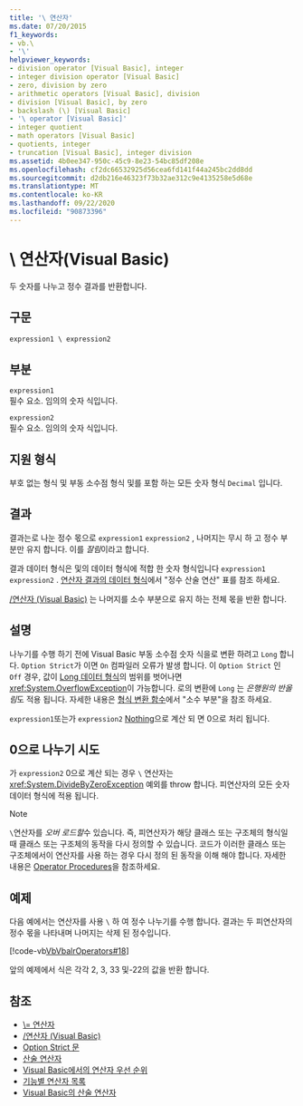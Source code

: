 ```yaml
---
title: '\ 연산자'
ms.date: 07/20/2015
f1_keywords:
- vb.\
- '\'
helpviewer_keywords:
- division operator [Visual Basic], integer
- integer division operator [Visual Basic]
- zero, division by zero
- arithmetic operators [Visual Basic], division
- division [Visual Basic], by zero
- backslash (\) [Visual Basic]
- '\ operator [Visual Basic]'
- integer quotient
- math operators [Visual Basic]
- quotients, integer
- truncation [Visual Basic], integer division
ms.assetid: 4b0ee347-950c-45c9-8e23-54bc85df208e
ms.openlocfilehash: cf2dc66532925d56cea6fd141f44a245bc2dd8dd
ms.sourcegitcommit: d2db216e46323f73b32ae312c9e4135258e5d68e
ms.translationtype: MT
ms.contentlocale: ko-KR
ms.lasthandoff: 09/22/2020
ms.locfileid: "90873396"
---
```

# <a name="-operator-visual-basic"></a>\ 연산자(Visual Basic)

두 숫자를 나누고 정수 결과를 반환합니다.  
  
## <a name="syntax"></a>구문  
  
```vb  
expression1 \ expression2  
```  
  
## <a name="parts"></a>부분  

 `expression1`  
 필수 요소. 임의의 숫자 식입니다.  
  
 `expression2`  
 필수 요소. 임의의 숫자 식입니다.  
  
## <a name="supported-types"></a>지원 형식  

 부호 없는 형식 및 부동 소수점 형식 및를 포함 하는 모든 숫자 형식 `Decimal` 입니다.  
  
## <a name="result"></a>결과  

 결과는로 나눈 정수 몫으로 `expression1` `expression2` , 나머지는 무시 하 고 정수 부분만 유지 합니다. 이를 *잘림*이라고 합니다.  
  
 결과 데이터 형식은 및의 데이터 형식에 적합 한 숫자 형식입니다 `expression1` `expression2` . [연산자 결과의 데이터 형식](data-types-of-operator-results.md)에서 "정수 산술 연산" 표를 참조 하세요.  
  
 [/연산자 (Visual Basic)](floating-point-division-operator.md) 는 나머지를 소수 부분으로 유지 하는 전체 몫을 반환 합니다.  
  
## <a name="remarks"></a>설명  

 나누기를 수행 하기 전에 Visual Basic 부동 소수점 숫자 식을로 변환 하려고 `Long` 합니다. `Option Strict`가 이면 `On` 컴파일러 오류가 발생 합니다. 이 `Option Strict` 인 `Off` 경우, 값이 [Long 데이터 형식](../data-types/long-data-type.md)의 범위를 벗어나면<xref:System.OverflowException>이 가능합니다. 로의 변환에 `Long` 는 *은행원의 반올림*도 적용 됩니다. 자세한 내용은 [형식 변환 함수](../functions/type-conversion-functions.md)에서 "소수 부분"을 참조 하세요.  
  
 `expression1`또는가 `expression2` [Nothing](../nothing.md)으로 계산 되 면 0으로 처리 됩니다.  
  
## <a name="attempted-division-by-zero"></a>0으로 나누기 시도  

 가 `expression2` 0으로 계산 되는 경우 `\` 연산자는 <xref:System.DivideByZeroException> 예외를 throw 합니다. 피연산자의 모든 숫자 데이터 형식에 적용 됩니다.  
  
> [!NOTE]
> `\`연산자를 *오버 로드할*수 있습니다. 즉, 피연산자가 해당 클래스 또는 구조체의 형식일 때 클래스 또는 구조체의 동작을 다시 정의할 수 있습니다. 코드가 이러한 클래스 또는 구조체에서이 연산자를 사용 하는 경우 다시 정의 된 동작을 이해 해야 합니다. 자세한 내용은 [Operator Procedures](../../programming-guide/language-features/procedures/operator-procedures.md)을 참조하세요.  
  
## <a name="example"></a>예제  

 다음 예에서는 연산자를 사용 `\` 하 여 정수 나누기를 수행 합니다. 결과는 두 피연산자의 정수 몫을 나타내며 나머지는 삭제 된 정수입니다.  
  
 [!code-vb[VbVbalrOperators#18](~/samples/snippets/visualbasic/VS_Snippets_VBCSharp/VbVbalrOperators/VB/Class1.vb#18)]  
  
 앞의 예제에서 식은 각각 2, 3, 33 및-22의 값을 반환 합니다.  
  
## <a name="see-also"></a>참조

- [\\= 연산자](integer-division-assignment-operator.md)
- [/연산자 (Visual Basic)](floating-point-division-operator.md)
- [Option Strict 문](../statements/option-strict-statement.md)
- [산술 연산자](arithmetic-operators.md)
- [Visual Basic에서의 연산자 우선 순위](operator-precedence.md)
- [기능별 연산자 목록](operators-listed-by-functionality.md)
- [Visual Basic의 산술 연산자](../../programming-guide/language-features/operators-and-expressions/arithmetic-operators.md)
